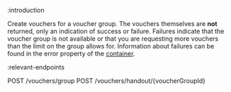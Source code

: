 :introduction

Create vouchers for a voucher group. The vouchers themselves are **not**
returned, only an indication of success or failure. Failures indicate that the
voucher group is not available or that you are requesting more vouchers than the
limit on the group allows for. Information about failures can be found in the
error property of the [container](/endpoints/#response-container).

:relevant-endpoints

POST /vouchers/group
POST /vouchers/handout/{voucherGroupId}
